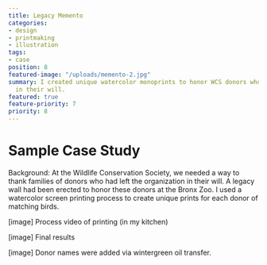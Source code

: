 ```yaml
---
title: Legacy Memento
categories:
- design
- printmaking
- illustration
tags:
- case
position: 8
featured-image: "/uploads/memento-2.jpg"
summary: I created unique watercolor monoprints to honor WCS donors who left the organization
  in their will.
featured: true
feature-priority: 7
priority: 8
---
```


# Sample Case Study

Background: At the Wildlife Conservation Society, we needed a way to thank families of donors who had left the organization in their will. A legacy wall had been erected to honor these donors at the Bronx Zoo. I used a watercolor screen printing process to create unique prints for each donor of matching birds.

[image]
Process video of printing (in my kitchen)

[image]
Final results

[image]
Donor names were added via wintergreen oil transfer.
